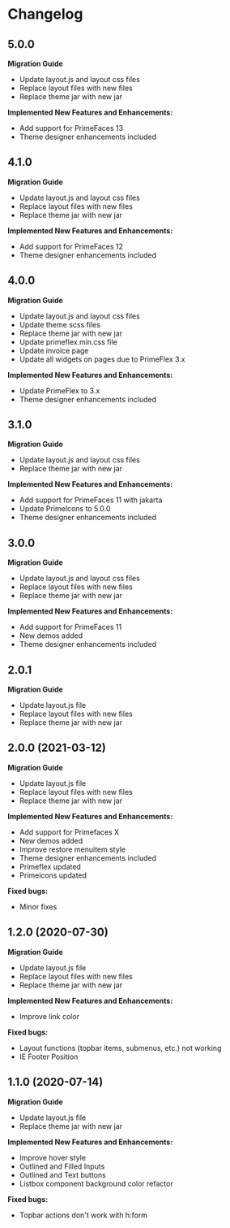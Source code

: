 # Changelog

## 5.0.0

**Migration Guide**

- Update layout.js and layout css files
- Replace layout files with new files
- Replace theme jar with new jar

**Implemented New Features and Enhancements:**

- Add support for PrimeFaces 13
- Theme designer enhancements included

## 4.1.0

**Migration Guide**

- Update layout.js and layout css files
- Replace layout files with new files
- Replace theme jar with new jar

**Implemented New Features and Enhancements:**

- Add support for PrimeFaces 12
- Theme designer enhancements included

## 4.0.0

**Migration Guide**

- Update layout.js and layout css files
- Update theme scss files
- Replace theme jar with new jar
- Update primeflex.min.css file
- Update invoice page
- Update all widgets on pages due to PrimeFlex 3.x

**Implemented New Features and Enhancements:**

- Update PrimeFlex to 3.x
- Theme designer enhancements included

## 3.1.0

**Migration Guide**

- Update layout.js and layout css files
- Replace theme jar with new jar

**Implemented New Features and Enhancements:**

- Add support for PrimeFaces 11 with jakarta
- Update PrimeIcons to 5.0.0
- Theme designer enhancements included

## 3.0.0

**Migration Guide**

- Update layout.js and layout css files
- Replace layout files with new files
- Replace theme jar with new jar

**Implemented New Features and Enhancements:**

- Add support for PrimeFaces 11
- New demos added
- Theme designer enhancements included

## 2.0.1

**Migration Guide**

- Update layout.js file
- Replace layout files with new files
- Replace theme jar with new jar

## 2.0.0 (2021-03-12)

**Migration Guide**

- Update layout.js file
- Replace layout files with new files
- Replace theme jar with new jar

**Implemented New Features and Enhancements:**

- Add support for Primefaces X
- New demos added
- Improve restore menuitem style
- Theme designer enhancements included
- Primeflex updated
- Primeicons updated

**Fixed bugs:**

- Minor fixes

## 1.2.0 (2020-07-30)

**Migration Guide**

- Update layout.js file
- Replace layout files with new files
- Replace theme jar with new jar

**Implemented New Features and Enhancements:**

- Improve link color

**Fixed bugs:**

- Layout functions \(topbar items, submenus, etc.\) not working
- IE Footer Position

## 1.1.0 (2020-07-14)

**Migration Guide**

- Update layout.js file
- Replace theme jar with new jar

**Implemented New Features and Enhancements:**

- Improve hover style
- Outlined and Filled Inputs
- Outlined and Text buttons
- Listbox component background color refactor

**Fixed bugs:**

- Topbar actions don't work with h:form
